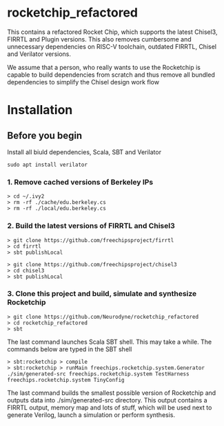# rocketchip_refactored
This contains a refactored Rocket Chip, which supports the latest Chisel3, FIRRTL and Plugin versions.
This also removes cumbersome and unnecessary dependencies on RISC-V toolchain, outdated FIRRTL, Chisel and Verilator versions.

We assume that a person, who really wants to use the Rocketchip is capable to build dependencies from scratch and thus remove all bundled dependencies to simplify the Chisel design work flow

# Installation

## Before you begin
Install all biuld dependencies, Scala, SBT and Verilator
```
sudo apt install verilator
```


### 1. Remove cached versions of Berkeley IPs
```
> cd ~/.ivy2
> rm -rf ./cache/edu.berkeley.cs
> rm -rf ./local/edu.berkeley.cs
```

### 2. Build the latest versions of FIRRTL and Chisel3
```
> git clone https://github.com/freechipsproject/firrtl
> cd firrtl
> sbt publishLocal

> git clone https://github.com/freechipsproject/chisel3
> cd chisel3
> sbt publishLocal
```
### 3. Clone this project and build, simulate and synthesize Rocketchip
```
> git clone https://github.com/Neurodyne/rocketchip_refactored
> cd rocketchip_refactored
> sbt
```
The last command launches Scala SBT shell. This may take a while. The commands below are typed in the SBT shell
```
> sbt:rocketchip > compile
> sbt:rocketchip > runMain freechips.rocketchip.system.Generator ./sim/generated-src freechips.rocketchip.system TestHarness freechips.rocketchip.system TinyConfig
```
The last command builds the smallest possible version of Rocketchip and outputs data into ./sim/generated-src directory.
This output contains a FIRRTL output, memory map and lots of stuff, which will be used next to generate Verilog, launch a simulation or perform synthesis.
